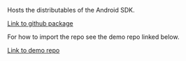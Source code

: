 Hosts the distributables of the Android SDK.

[Link to github package](https://github.com/Siro-ai/AndroidSdkDist/packages/2487899)

For how to import the repo see the demo repo linked below.

[Link to demo repo](https://github.com/Siro-ai/AndroidSdkDemo)
